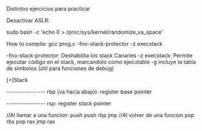 Distintos ejercicios para practicar 

Desactivar ASLR:

sudo bash -c 'echo 0 > /proc/sys/kernel/randomize_va_space'

How to compile: 
gcc prog.c -fno-stack-protector -z execstack

-fno-stack-protector: Deshabilita los stack Canaries
-z execstack: Permite ejecutar código en el stack, marcandolo como ejecutable
-g incluye la tabla de símbolos (útil para funciones de debug)

[+]Stack

---------------- rbp (va hacia abajo): register base pointer

---------------- rsp: register stack pointer


//Al llamar a una funcion:
	push
	push rbp
	jmp
//Al volver de una funcion
	pop rbx
	pop rax
	jmp rax


